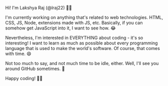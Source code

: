 Hi! I'm Lakshya Raj (@lraj22) 👋😎

I'm currently working on anything that's related to web technologies. HTML, CSS, JS, Node, extensions made with JS, etc. Basically, if you can somehow get JavaScript into it, I want to see how. 😂

Nevertheless, I'm interested in EVERYTHING about coding - it's so interesting! I want to learn as much as possible about every programming language that is used to make the world's software. Of course, that comes with time. 😄

Not too much to say, and not much time to be idle, either. Well, I'll see you around GitHub sometimes. 👀

Happy coding! 🐱‍💻
